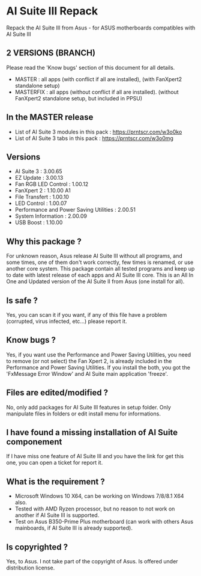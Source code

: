 # AI Suite III Repack
Repack the AI Suite III from Asus - for ASUS motherboards compatibles with AI Suite III

## 2 VERSIONS (BRANCH)
Please read the 'Know bugs' section of this document for all details.
- MASTER : all apps (with conflict if all are installed), (with FanXpert2 standalone setup)
- MASTERFIX : all apps (without conflict if all are installed). (without FanXpert2 standalone setup, but included in PPSU)

## In the MASTER release
- List of AI Suite 3 modules in this pack : https://prntscr.com/w3o0ko
- List of AI Suite 3 tabs in this pack : https://prntscr.com/w3o0mg
 
## Versions
- AI Suite 3 : 3.00.65 
- EZ Update : 3.00.13
- Fan RGB LED Control : 1.00.12
- FanXpert 2 : 1.10.00 A1
- File Transfert : 1.00.10
- LED Control : 1.00.07
- Performance and Power Saving Utilities : 2.00.51
- System Information : 2.00.09
- USB Boost : 1.10.00
 
## Why this package ?
For unknown reason, Asus release AI Suite III without all programs, and some times, one of them don't work correctly, few times is renamed, or use another core system. This package contain all tested programs and keep up to date with latest release of each apps and AI Suite III core. This is an All In One and Updated version of the AI Suite II from Asus (one install for all).

## Is safe ?
Yes, you can scan it if you want, if any of this file have a problem (corrupted, virus infected, etc...) please report it.

## Know bugs ?
Yes, if you want use the Performance and Power Saving Utilities, you need to remove (or not select) the Fan Xpert 2, is already included in the Performance and Power Saving Utilities. If you install the both, you got the 'FxMessage Error Window' and AI Suite main application 'freeze'.

## Files are edited/modified ?
No, only add packages for AI Suite III features in setup folder. Only manipulate files in folders or edit install menu for informations.

## I have found a missing installation of AI Suite componement
If I have miss one feature of AI Suite III and you have the link for get this one, you can open a ticket for report it.

## What is the requirement ?
* Microsoft Windows 10 X64, can be working on Windows 7/8/8.1 X64 also.
* Tested with AMD Ryzen processor, but no reason to not work on another if AI Suite III is supported.
* Test on Asus B350-Prime Plus motherboard (can work with others Asus mainboards, if AI Suite III is already supported).

## Is copyrighted ?
Yes, to Asus. I not take part of the copyright of Asus. Is offered under distribution license.
